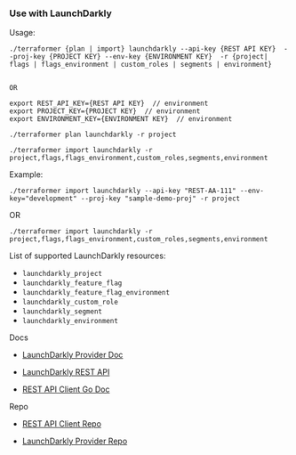 ### Use with LaunchDarkly

Usage:

```
./terraformer {plan | import} launchdarkly --api-key {REST API KEY}  --proj-key {PROJECT KEY} --env-key {ENVIRONMENT KEY}  -r {project| flags | flags_environment | custom_roles | segments | environment}


OR

export REST_API_KEY={REST API KEY}  // environment
export PROJECT_KEY={PROJECT KEY}  // environment
export ENVIRONMENT_KEY={ENVIRONMENT KEY}  // environment

./terraformer plan launchdarkly -r project

./terraformer import launchdarkly -r project,flags,flags_environment,custom_roles,segments,environment
```

Example:


```
./terraformer import launchdarkly --api-key "REST-AA-111" --env-key="development" --proj-key "sample-demo-proj" -r project
```

OR

```
./terraformer import launchdarkly -r project,flags,flags_environment,custom_roles,segments,environment
```


List of supported LaunchDarkly resources:

*   `launchdarkly_project`
*   `launchdarkly_feature_flag`
*   `launchdarkly_feature_flag_environment`
*   `launchdarkly_custom_role`
*   `launchdarkly_segment`
*   `launchdarkly_environment`

Docs

* [LaunchDarkly Provider Doc](https://registry.terraform.io/providers/launchdarkly/launchdarkly/latest/docs)

* [LaunchDarkly REST API](https://apidocs.launchdarkly.com/#section/Overview)

* [REST API Client Go Doc](https://pkg.go.dev/github.com/launchdarkly/api-client-go@v5.3.0+incompatible#section-readme)

Repo
* [REST API Client Repo](https://github.com/launchdarkly/api-client-go)

* [LaunchDarkly Provider Repo](https://github.com/launchdarkly/terraform-provider-launchdarkly)